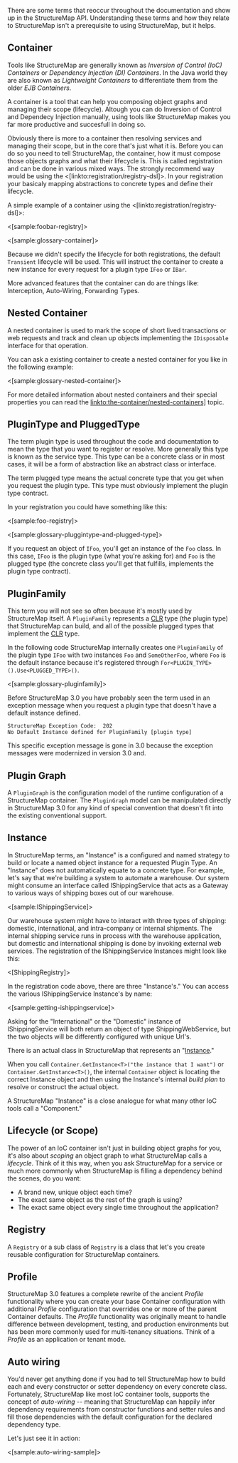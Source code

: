 <!--Title: Glossary-->


There are some terms that reoccur throughout the documentation and show up in the StructureMap API. Understanding these terms and how they relate to StructureMap isn't a prerequisite to using StructureMap, but it helps.

## Container

Tools like StructureMap are generally known as *Inversion of Control (IoC) Containers* or *Dependency Injection (DI) Containers*. In the Java world they are also known as *Lightweight Containers* to differentiate them from the older *EJB Containers*.

A container is a tool that can help you composing object graphs and managing their scope (lifecycle). Altough you can do Inversion of Control and Dependecy Injection manually, using tools like StructureMap makes you far more productive and succesfull in doing so.

Obviously there is more to a container then resolving services and managing their scope, but in the core that's just what it is. Before you can do so you need to tell StructureMap, the container, how it must compose those objects graphs and what their lifecycle is. This is called registration and can be done in various mixed ways. The strongly recommend way would be using the <[linkto:registration/registry-dsl]>. In your registration your basicaly mapping abstractions to concrete types and define their lifecycle.

A simple example of a container using the <[linkto:registration/registry-dsl]>:

<[sample:foobar-registry]>

<[sample:glossary-container]>

Because we didn't specify the lifecycle for both registrations, the default `Transient` lifecycle will be used.  This will instruct the container to create a new instance for every request for a plugin type `IFoo` or `IBar`. 

More advanced features that the container can do are things like: Interception, Auto-Wiring, Forwarding Types.  



## Nested Container

A nested container is used to mark the scope of short lived transactions or web requests and track and clean up objects implementing the `IDisposable` interface for that operation.

You can ask a existing container to create a nested container for you like in the following example:

<[sample:glossary-nested-container]>

For more detailed information about nested containers and their special properties you can read the <linkto:the-container/nested-containers]> topic.


## PluginType and PluggedType

The term plugin type is used throughout the code and documentation to mean the type that you want to register or resolve. More generally this type is known as the service type. This type can be a concrete class or in most cases, it will be a form of abstraction like an abstract class or interface. 

The term plugged type means the actual concrete type that you get when you request the plugin type. This type must obviously implement the plugin type contract.

In your registration you could have something like this:

<[sample:foo-registry]>

<[sample:glossary-pluggintype-and-plugged-type]>

If you request an object of `IFoo`, you'll get an instance of the `Foo` class. In this case, `IFoo` is the plugin type (what you're asking for) and `Foo` is the plugged type (the concrete class you'll get that fulfills, implements the plugin type contract).


## PluginFamily

This term you will not see so often because it's mostly used by StructureMap itself. A `PluginFamily` represents a [CLR](http://en.wikipedia.org/wiki/Common_Language_Runtime) type (the plugin type) that StructureMap can build, and all of the possible plugged types that implement the [CLR](http://en.wikipedia.org/wiki/Common_Language_Runtime) type.

In the following code StructureMap internally creates one `PluginFamily` of the plugin type `IFoo` with two instances `Foo` and `SomeOtherFoo`, where `Foo` is the default instance because it's registered through `For<PLUGIN_TYPE>().Use<PLUGGED_TYPE>()`.

<[sample:glossary-pluginfamily]> 

Before StructureMap 3.0 you have probably seen the term used in an exception message when you request a plugin type that doesn't have a default instance defined.

	StructureMap Exception Code:  202
	No Default Instance defined for PluginFamily [plugin type]

This specific exception message is gone in 3.0 because the exception messages were modernized in version 3.0 and.


## Plugin Graph

A `PluginGraph` is the configuration model of the runtime configuration of a StructureMap container. The `PluginGraph` model can be manipulated directly in StructureMap 3.0 for
any kind of special convention that doesn't fit into the existing conventional support.


## Instance

In StructureMap terms, an "Instance" is a configured and named strategy to build or locate a named object instance for a requested Plugin Type.  An "Instance" does not automatically equate to a concrete type.  For example, let's say that we're building a system to automate a warehouse.  Our system might consume an interface called IShippingService that acts as a Gateway to various ways of shipping boxes out of our warehouse.

<[sample:IShippingService]>

Our warehouse system might have to interact with three types of shipping:  domestic, international, and intra-company or internal shipments.  The internal shipping service runs in process with the warehouse application, but domestic and international shipping is done by invoking external web services.  The registration of the IShippingService Instances might look like this:

<[ShippingRegistry]>

In the registration code above, there are three "Instance's."  You can access the various IShippingService Instance's by name:

<[sample:getting-ishippingservice]>

Asking for the "International" or the "Domestic" instance of IShippingService will both return an object of type ShippingWebService, but the two objects will be differently configured with unique Url's.

There is an actual class in StructureMap that represents an "[Instance](https://github.com/structuremap/structuremap/blob/master/src/StructureMap/Pipeline/Instance.cs)."  


When you call `Container.GetInstance<T>("the instance that I want")` or `Container.GetInstance<T>()`, the internal `Container` object is locating the correct Instance object and then using the Instance's internal _build plan_ to resolve or construct the actual object.

A StructureMap "Instance" is a close analogue for what many other IoC tools call a "Component."



## Lifecycle (or Scope)

The power of an IoC container isn't just in building object graphs for you, it's also about _scoping_ an object graph to what StructureMap calls a _lifecycle_.  Think of it this way,
when you ask StructureMap for a service or much more commonly when StructureMap is filling a dependency behind the scenes, do you want:

* A brand new, unique object each time?
* The exact same object as the rest of the graph is using?
* The exact same object every single time throughout the application?

## Registry

A `Registry` or a sub class of `Registry` is a class that let's you create reusable configuration for StructureMap containers.

## Profile

StructureMap 3.0 features a complete rewrite of the ancient _Profile_ functionality where you can create your base Container configuration with additional _Profile_ 
configuration that overrides one or more of the parent Container defaults.  The _Profile_ functionality was originally meant to handle difference between
development, testing, and production environments but has been more commonly used for multi-tenancy situations.  Think of a _Profile_ as an application or tenant mode.

## Auto wiring

You'd never get anything done if you had to tell StructureMap how to build each and every constructor or setter dependency on every concrete class.  Fortunately, StructureMap like
most IoC container tools, supports the concept of _auto-wiring_ -- meaning that StructureMap can happily infer dependency requirements from constructor functions and setter
rules and fill those dependencies with the default configuration for the declared dependency type.

Let's just see it in action:

<[sample:auto-wiring-sample]>

